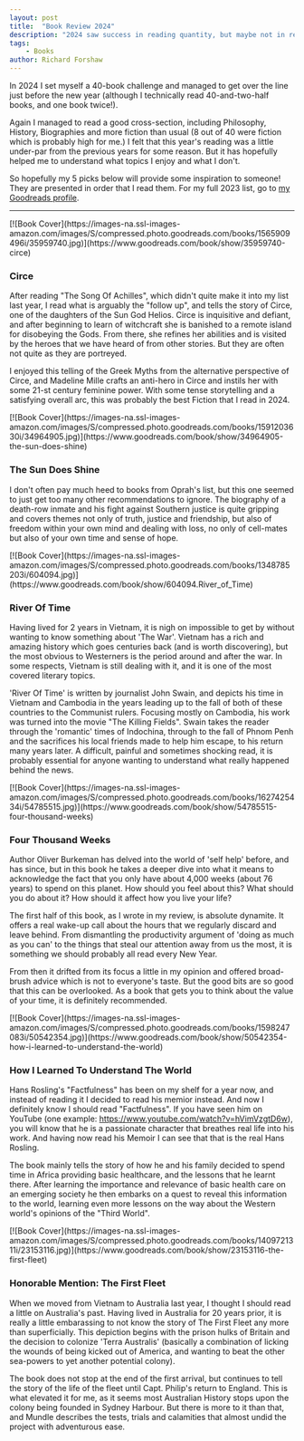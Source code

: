 ```yaml
---
layout: post
title:  "Book Review 2024"
description: "2024 saw success in reading quantity, but maybe not in reading quality. Nevertheless, some titles shone through. Here are my favourites for the year."
tags:
    - Books
author: Richard Forshaw
---
```


In 2024 I set myself a 40-book challenge and managed to get over the line just before the new year (although I technically read 40-and-two-half books, and one book twice!).

Again I managed to read a good cross-section, including Philosophy, History, Biographies and more fiction than usual (8 out of 40 were fiction which is probably high for me.) I felt that this year's reading was a little under-par from the previous years for some reason. But it has hopefully helped me to understand what topics I enjoy and what I don't.

So hopefully my 5 picks below will provide some inspiration to someone! They are presented in order that I read them. For my full 2023 list, go to [my Goodreads profile](https://www.goodreads.com/user/show/123987656-richard-f).


-----
<span class="book-cover">
[![Book Cover](https://images-na.ssl-images-amazon.com/images/S/compressed.photo.goodreads.com/books/1565909496i/35959740.jpg)](https://www.goodreads.com/book/show/35959740-circe)
</span>

### Circe

After reading "The Song Of Achilles", which didn't quite make it into my list last year, I read what is arguably the "follow up", and tells the story of Circe, one of the daughters of the Sun God Helios. Circe is inquisitive and defiant, and after beginning to learn of witchcraft she is banished to a remote island for disobeying the Gods. From there, she refines her abilities and is visited by the heroes that we have heard of from other stories. But they are often not quite as they are portreyed.

I enjoyed this telling of the Greek Myths from the alternative perspective of Circe, and Madeline Mille crafts an anti-hero in Circe and instils her with some 21-st century feminine power. With some tense storytelling and a satisfying overall arc, this was probably the best Fiction that I read in 2024.

<span class="book-cover">
[![Book Cover](https://images-na.ssl-images-amazon.com/images/S/compressed.photo.goodreads.com/books/1591203630i/34964905.jpg)](https://www.goodreads.com/book/show/34964905-the-sun-does-shine)
</span>

### The Sun Does Shine

I don't often pay much heed to books from Oprah's list, but this one seemed to just get too many other recommendations to ignore. The biography of a death-row inmate and his fight against Southern justice is quite gripping and covers themes not only of truth, justice and friendship, but also of freedom within your own mind and dealing with loss, no only of cell-mates but also of your own time and sense of hope.


<span class="book-cover">
[![Book Cover](https://images-na.ssl-images-amazon.com/images/S/compressed.photo.goodreads.com/books/1348785203i/604094.jpg)](https://www.goodreads.com/book/show/604094.River_of_Time)
</span>

### River Of Time

Having lived for 2 years in Vietnam, it is nigh on impossible to get by without wanting to know something about 'The War'. Vietnam has a rich and amazing history which goes centuries back (and is worth discovering), but the most obvious to Westerners is the period around and after the war. In some respects, Vietnam is still dealing with it, and it is one of the most covered literary topics.

'River Of Time' is written by journalist John Swain, and depicts his time in Vietnam and Cambodia in the years leading up to the fall of both of these countries to the Communist rulers. Focusing mostly on Cambodia, his work was turned into the movie "The Killing Fields". Swain takes the reader through the 'romantic' times of Indochina, through to the fall of Phnom Penh and the sacrifices his local friends made to help him escape, to his return many years later. A difficult, painful and sometimes shocking read, it is probably essential for anyone wanting to understand what really happened behind the news.

<span class="book-cover">
[![Book Cover](https://images-na.ssl-images-amazon.com/images/S/compressed.photo.goodreads.com/books/1627425434i/54785515.jpg)](https://www.goodreads.com/book/show/54785515-four-thousand-weeks)
</span>

### Four Thousand Weeks

Author Oliver Burkeman has delved into the world of 'self help' before, and has since, but in this book he takes a deeper dive into what it means to acknowledge the fact that you only have about 4,000 weeks (about 76 years) to spend on this planet. How should you feel about this? What should you do about it? How should it affect how you live your life?

The first half of this book, as I wrote in my review, is absolute dynamite. It offers a real wake-up call about the hours that we regularly discard and leave behind. From dismantling the productivity argument of 'doing as much as you can' to the things that steal our attention away from us the most, it is something we should probably all read every New Year.

From then it drifted from its focus a little in my opinion and offered broad-brush advice which is not to everyone's taste. But the good bits are so good that this can be overlooked. As a book that gets you to think about the value of your time, it is definitely recommended.

<span class="book-cover">
[![Book Cover](https://images-na.ssl-images-amazon.com/images/S/compressed.photo.goodreads.com/books/1598247083i/50542354.jpg)](https://www.goodreads.com/book/show/50542354-how-i-learned-to-understand-the-world)
</span>

### How I Learned To Understand The World

Hans Rosling's "Factfulness" has been on my shelf for a year now, and instead of reading it I decided to read his memior instead. And now I definitely know I should read "Factfulness". If you have seen him on YouTube (one example: https://www.youtube.com/watch?v=hVimVzgtD6w), you will know that he is a passionate character that breathes real life into his work. And having now read his Memoir I can see that that is the real Hans Rosling.

The book mainly tells the story of how he and his family decided to spend time in Africa providing basic healthcare, and the lessons that he learnt there. After learning the importance and relevance of basic health care on an emerging society he then embarks on a quest to reveal this information to the world, learning even more lessons on the way about the Western world's opinions of the "Third World".

<span class="book-cover">
[![Book Cover](https://images-na.ssl-images-amazon.com/images/S/compressed.photo.goodreads.com/books/1409721311i/23153116.jpg)](https://www.goodreads.com/book/show/23153116-the-first-fleet)
</span>

### Honorable Mention: The First Fleet

When we moved from Vietnam to Australia last year, I thought I should read a little on Australia's past. Having lived in Australia for 20 years prior, it is really a little embarassing to not know the story of The First Fleet any more than superficially. This depiction begins with the prison hulks of Britain and the decision to colonize 'Terra Australis' (basically a combination of licking the wounds of being kicked out of America, and wanting to beat the other sea-powers to yet another potential colony).

The book does not stop at the end of the first arrival, but continues to tell the story of the life of the fleet until Capt. Philip's return to England. This is what elevated it for me, as it seems most Australian History stops upon the colony being founded in Sydney Harbour. But there is more to it than that, and Mundle describes the tests, trials and calamities that almost undid the project with adventurous ease.
